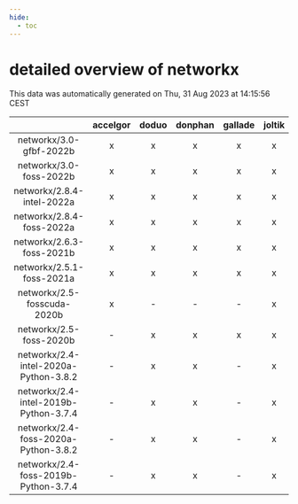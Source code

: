 ```yaml
---
hide:
  - toc
---
```


detailed overview of networkx
=============================


This data was automatically generated on Thu, 31 Aug 2023 at 14:15:56 CEST  

| |accelgor|doduo|donphan|gallade|joltik|skitty|swalot|victini|
| :---: | :---: | :---: | :---: | :---: | :---: | :---: | :---: | :---: |
|networkx/3.0-gfbf-2022b|x|x|x|x|x|x|x|x|
|networkx/3.0-foss-2022b|x|x|x|x|x|x|x|x|
|networkx/2.8.4-intel-2022a|x|x|x|x|x|x|x|x|
|networkx/2.8.4-foss-2022a|x|x|x|x|x|x|x|x|
|networkx/2.6.3-foss-2021b|x|x|x|x|x|x|x|x|
|networkx/2.5.1-foss-2021a|x|x|x|x|x|x|x|x|
|networkx/2.5-fosscuda-2020b|x|-|-|-|x|-|-|-|
|networkx/2.5-foss-2020b|-|x|x|x|x|x|x|x|
|networkx/2.4-intel-2020a-Python-3.8.2|-|x|x|-|x|x|x|x|
|networkx/2.4-intel-2019b-Python-3.7.4|-|x|x|-|x|x|-|x|
|networkx/2.4-foss-2020a-Python-3.8.2|-|x|x|-|x|x|x|x|
|networkx/2.4-foss-2019b-Python-3.7.4|-|x|x|-|x|x|x|x|
